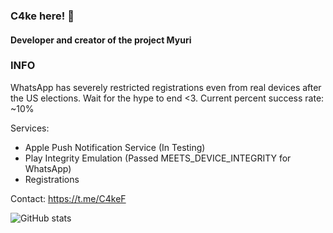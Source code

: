 ### C4ke here! 👋
#### Developer and creator of the project Myuri

### INFO
WhatsApp has severely restricted registrations even from real devices after the US elections. Wait for the hype to end <3.
Current percent success rate: ~10%

Services:
- Apple Push Notification Service (In Testing)
- Play Integrity Emulation (Passed MEETS_DEVICE_INTEGRITY for WhatsApp)
- Registrations

Contact: https://t.me/C4keF

![GitHub stats](https://github-readme-stats.vercel.app/api?username=c4kef&show_icons=true&count_private=true)
